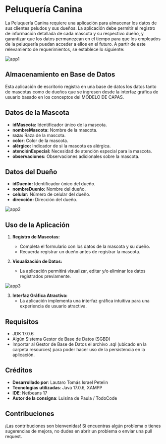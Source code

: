 # Peluquería Canina

La Peluquería Canina requiere una aplicación para almacenar los datos de sus clientes peludos y sus dueños. La aplicación debe permitir el registro de información detallada de cada mascota y su respectivo dueño, y garantizar que los datos permanezcan en el tiempo para que los empleados de la peluquería puedan acceder a ellos en el futuro. A partir de este relevamiento de requerimientos, se establece lo siguiente:

![app1](https://github.com/user-attachments/assets/4856820d-2b8c-4c1c-92de-d3c3d053279a)

## Almacenamiento en Base de Datos

Esta aplicación de escritorio registra en una base de datos los datos tanto de mascotas como de dueños que se ingresen desde la interfaz gráfica de usuario basado en los conceptos del MODELO DE CAPAS.

## Datos de la Mascota
- **idMascota:** Identificador único de la mascota.
- **nombreMascota:** Nombre de la mascota.
- **raza:** Raza de la mascota.
- **color:** Color de la mascota.
- **alérgico:** Indicador de si la mascota es alérgica.
- **atenciónEspecial:** Necesidad de atención especial para la mascota.
- **observaciones:** Observaciones adicionales sobre la mascota.

## Datos del Dueño
- **idDuenio:** Identificador único del dueño.
- **nombreDuenio:** Nombre del dueño.
- **celular:** Número de celular del dueño.
- **dirección:** Dirección del dueño.

![app2](https://github.com/user-attachments/assets/29702526-ca69-445d-b939-af5f350c617e)

## Uso de la Aplicación

1. **Registro de Mascotas:**
   - Completa el formulario con los datos de la mascota y su dueño.
   - Recuerda registrar un dueño antes de registrar la mascota.

2. **Visualización de Datos:**
   - La aplicación permitirá visualizar, editar y/o eliminar los datos registrados previamente.

![app3](https://github.com/user-attachments/assets/b7cc37d4-4320-473d-9895-5e1700e030f6)

3. **Interfaz Gráfica Atractiva:**
   - La aplicación implementa una interfaz gráfica intuitiva para una experiencia de usuario atractiva.

## Requisitos

- JDK 17.0.6
- Algún Sistema Gestor de Base de Datos (SGBD)
- Importar al Gestor de Base de Datos el archivo .sql (ubicado en la carpeta resources) para poder hacer uso de la persistencia en la aplicación.

## Créditos

- **Desarrollado por**: Lautaro Tomás Israel Petelin
- **Tecnologías utilizadas**: Java 17.0.6, XAMPP
- **IDE**: Netbeans 17
- **Autor de la consigna**: Luisina de Paula / TodoCode

## Contribuciones

¡Las contribuciones son bienvenidas! Si encuentras algún problema o tienes sugerencias de mejora, no dudes en abrir un problema o enviar una pull request.
